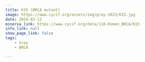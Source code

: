 ```yaml
---
title: K15 (BRCA mutant)
image: https://www.cycif.org/assets/img/gray-2023/K15.jpg
date: 2010-02-12
minerva_link: https://www.cycif.org/data/110-Komen_BRCA/K15
info_link: null
show_page_link: false
tags:
    - Gray
    - BRCA

---
```

